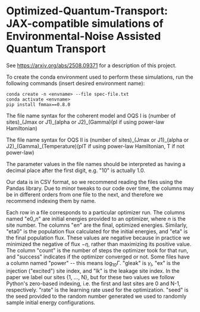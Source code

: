 # Optimized-Quantum-Transport: JAX-compatible simulations of Environmental-Noise Assisted Quantum Transport
See https://arxiv.org/abs/2508.09371 for a description of this project.

To create the conda environment used to perform these simulations, run the following commands (insert desired environment name):
```
conda create -n <envname> --file spec-file.txt
conda activate <envname>
pip install fmmax==0.8.0
```

The file name syntax for the coherent model and OQS I is (number of sites)\_(Jmax or J1)\_(alpha or J2)\_(Gamma)(pl if using power-law Hamiltonian)

The file name syntax for OQS II is (number of sites)\_(Jmax or J1)\_(alpha or J2)\_(Gamma)\_(Temperature)(plT if using power-law Hamiltonian, T if not power-law)

The parameter values in the file names should be interpreted as having a decimal place after the first digit, e.g. "10" is actually 1.0.

Our data is in CSV format, so we recommend reading the files using the Pandas library. Due to minor tweaks to our code over time, the columns may be in different orders from one file to the next, and therefore we recommend indexing them by name.

Each row in a file corresponds to a particular optimizer run. The columns named "e0_*n*" are initial energies provided to an optimizer, where *n* is the site number. The columns "e*n*" are the final, optimized energies. Similarly, "eta0" is the population flux calculated for the initial energies, and "eta" is the final population flux. These values are negative because in practice we minimized the negative of flux $-\eta$, rather than maximizing its positive value. The column "count" is the number of steps the optimizer took for that run, and "success" indicates if the optimizer converged or not. Some files have a column named "power" -- this means $\log_{10} \Gamma$. "gleak" is $\gamma_l$, "ex" is the injection ("excited") site index, and "lk" is the leakage site index. In the paper we label our sites {1, ..., N}, but for these two values we follow Python's zero-based indexing, i.e. the first and last sites are 0 and N-1, respectively. "rate" is the learning rate used for the optimization. "seed" is the seed provided to the random number generated we used to randomly sample initial energy configurations.
